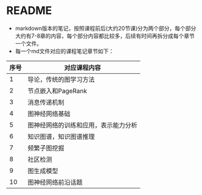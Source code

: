 # README

- markdown版本的笔记，按照课程前后(大约20节课)分为两个部分，每个部分大约有7-8章的内容，每个部分内容都比较多，后续有时间再拆分成每个章节一个文件。
- 每一个md文件对应的课程笔记章节如下：

| 序号 | 对应课程内容                         |
| ---- | ------------------------------------ |
| 1    | 导论，传统的图学习方法               |
| 2    | 节点嵌入和PageRank                   |
| 3    | 消息传递机制                         |
| 4    | 图神经网络基础                       |
| 5    | 图神经网络的训练和应用，表示能力分析 |
| 6    | 知识图谱，知识图谱推理               |
| 7    | 频繁子图挖掘                         |
| 8    | 社区检测                             |
| 9    | 图生成模型                           |
| 10   | 图神经网络前沿话题                   |

